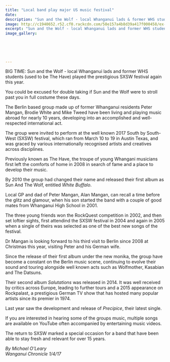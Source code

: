 ```yaml
---
title: "Local band play major US music festival"
date: 
description: "Sun and the Wolf - local Whanganui lads & former WHS students (used to be The Have) played the prestigious SXSW festival..."
image: http://c1940652.r52.cf0.rackcdn.com/58e157a4b8d39a417f000458/ex-whs-band-The-Have-now-Sun--the-Wolf-chron-3-April.jpg
excerpt: "Sun and the Wolf - local Whanganui lads and former WHS students (used to be The Have) played the prestigious SXSW festival again this year."
image_gallery:
    
    
    
    
    
---
```


<p><span>BIG TIME: Sun and the Wolf - local Whanganui lads&nbsp;and former WHS students (used to be The Have) played the prestigious SXSW festival again this year.</span></p>
<p>You could be excused for double taking if Sun and the Wolf were to stroll past you in full costume these days.</p>
<p>The Berlin based group made up of former Whanganui residents Peter Mangan, Brodie White and Mike Tweed have been living and playing music abroad for nearly 10 years, developing into an accomplished and well-respected international act.</p>
<p>The group were invited to perform at the well known 2017 South by South-West (SXSW) festival, which ran from March 10 to 19 in Austin Texas, and was graced by various internationally recognised artists and creatives across disciplines.</p>
<p>Previously known as The Have, the troupe of young Whangani musicians first left the comforts of home in 2008 in search of fame and a place to develop their music.</p>
<p>By 2010 the group had changed their name and released their first album as Sun And The Wolf, entitled&nbsp;<em>White Buffalo</em>.</p>
<p>Local GP and dad of Peter Mangan, Alan Mangan, can recall a time before the glitz and glamour, when his son started the band with a couple of good mates from Whanganui High School in 2001.</p>
<p>The three young friends won the RockQuest competition in 2002, and then set loftier sights, first attendind the SXSW festival in 2004 and again in 2005 when a single of theirs was selected as one of the best new songs of the festival.</p>
<p>Dr Mangan is looking forward to his third visit to Berlin since 2008 at Christmas this year, visiting Peter and his German wife.</p>
<p>Since the release of their first album under the new monika, the group have become a constant on the Berlin music scene, continuing to evolve their sound and touring alongside well known acts such as Wolfmother, Kasabian and The Datsuns.</p>
<p>Their second album&nbsp;<em>Salutations</em>&nbsp;was released in 2014. It was well received by critics across Europe, leading to further tours and a 2015 appearance on Rockpalast, a prestigious German TV show that has hosted many popular artists since its premier in 1974.</p>
<p>Last year saw the development and release of&nbsp;<em>Precipice</em>, their latest single.</p>
<p>If you are interested in hearing some of the groups music, multiple songs are available on YouTube often accompanied by entertaining music videos.</p>
<p>The return to SXSW marked a special occasion for a band that have been able to stay fresh and relevant for over 15 years.</p>
<p class="clear syndicator"><em>By Michael O'Leary</em><br /><em>Wanganui Chronicle 1/4/17&nbsp;</em></p>

